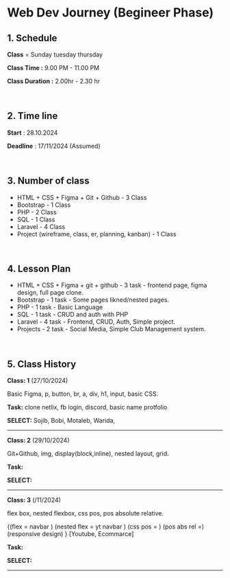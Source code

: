 # Web Dev Journey (Begineer Phase)

## 1. Schedule

**Class** = Sunday tuesday thursday

**Class Time :** 9.00 PM - 11.00 PM

**Class Duration :** 2.00hr - 2.30 hr

&nbsp;

## 2. Time line

**Start** : 28.10.2024

**Deadline** : 17/11/2024 (Assumed)

&nbsp;

## 3. Number of class

- HTML + CSS + Figma + Git + Github - 3 Class
- Bootstrap - 1 Class
- PHP - 2 Class
- SQL - 1 Class
- Laravel - 4 Class
- Project (wireframe, class, er, planning, kanban) - 1 Class

&nbsp;

## 4. Lesson Plan

- HTML + CSS + Figma + git + github - 3 task - frontend page, figma design, full page clone.
- Bootstrap - 1 task - Some pages likned/nested pages.
- PHP - 1 task - Basic Language
- SQL - 1 task - CRUD and auth with PHP
- Laravel - 4 task - Frontend, CRUD, Auth, Simple project.
- Projects - 2 task - Social Media, Simple Club Management system.

&nbsp;

## 5. Class History

**Class: 1** (27/10/2024)

Basic Figma, p, button, br, a, div, h1, input, basic CSS.

**Task:** clone netlix, fb login, discord, basic name protfolio

**SELECT:** Sojib, Bobi, Motaleb, Warida,

---

**Class: 2** (29/10/2024)

Git+Github, img, display(block,inline), nested layout, grid.

**Task:**

**SELECT:**

---

**Class: 3** (/11/2024)

flex box, nested flexbox, css pos, pos absolute relative.

{(flex = navbar ) (nested flex = yt navbar ) (css pos = ) (pos abs rel =) (responsive design) } [Youtube, Ecommarce]

**Task:**

**SELECT:**

---
